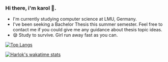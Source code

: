 ### Hi there, i'm karol :owl:.


- I'm currently studying computer science at LMU, Germany.
- I've been seeking a Bachelor Thesis this summer semester. Feel free to contact me if you could give me any guidance about thesis topic ideas.
- :sleepy: Study to survive. Girl run away fast as you can.

[![Top Langs](https://github-readme-stats.vercel.app/api/top-langs/?username=carola-niu)](https://github.com/anuraghazra/github-readme-stats)

[![Harlok's wakatime stats](https://github-readme-stats.vercel.app/api/wakatime?username=karo_feder)](https://github.com/anuraghazra/github-readme-stats)
